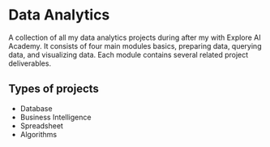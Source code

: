 # Data Analytics

A collection of all my data analytics projects during after my with Explore AI Academy. It consists of four main modules basics, preparing data, querying data, and visualizing data. Each module contains several related project deliverables.

## Types of projects

- Database
- Business Intelligence
- Spreadsheet
- Algorithms
